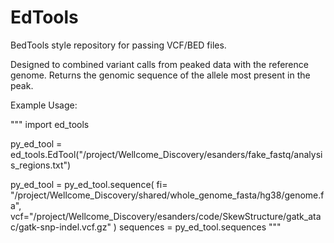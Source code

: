 # EdTools
BedTools style repository for passing VCF/BED files.

Designed to combined variant calls from peaked data with the reference genome. Returns the genomic sequence of the allele most present in the peak.

Example Usage:

"""
import ed_tools


py_ed_tool = ed_tools.EdTool("/project/Wellcome_Discovery/esanders/fake_fastq/analysis_regions.txt")

py_ed_tool = py_ed_tool.sequence(
    fi= "/project/Wellcome_Discovery/shared/whole_genome_fasta/hg38/genome.fa",
    vcf="/project/Wellcome_Discovery/esanders/code/SkewStructure/gatk_atac/gatk-snp-indel.vcf.gz"
)
sequences = py_ed_tool.sequences
"""

